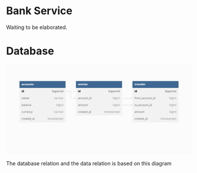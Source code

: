 <h1>Bank Service</h1>

Waiting to be elaborated.


<h1>Database </h1>


![alt text](https://github.com/jzymiranda/bank_service/blob/main/resource/database_diagram.png?raw=true)
<p>The database relation and the data relation is based on this diagram</p>


